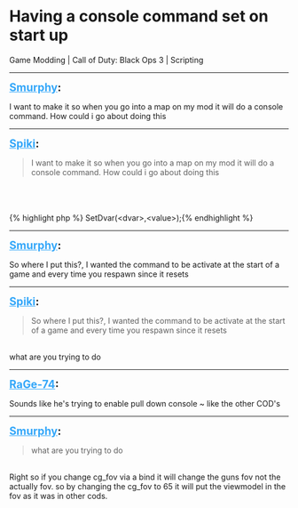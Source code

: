 # Having a console command set on start up
Game Modding | Call of Duty: Black Ops 3 | Scripting

---
<strong style="font-size: 1.4em;"><span style="text-decoration: underline;text-decoration-color: #34a7f9;"><span style="color:#34a7f9;">Smurphy</span></span>:</strong>

<p>I want to make it so when you go into a map on my mod it will do a console command. How could i go about doing this</p>

---
<strong style="font-size: 1.4em;"><span style="text-decoration: underline;text-decoration-color: #34a7f9;"><span style="color:#34a7f9;">Spiki</span></span>:</strong>

<p><blockquote>I want to make it so when you go into a map on my mod it will do a console command. How could i go about doing this<br /></blockquote><br /><br /><br />{% highlight php %}
SetDvar(&lt;dvar&gt;,&lt;value&gt;);{% endhighlight %}
</p>

---
<strong style="font-size: 1.4em;"><span style="text-decoration: underline;text-decoration-color: #34a7f9;"><span style="color:#34a7f9;">Smurphy</span></span>:</strong>

<p>So where I put this?, I wanted the command to be activate at the start of a game and every time you respawn since it resets</p>

---
<strong style="font-size: 1.4em;"><span style="text-decoration: underline;text-decoration-color: #34a7f9;"><span style="color:#34a7f9;">Spiki</span></span>:</strong>

<p><blockquote>So where I put this?, I wanted the command to be activate at the start of a game and every time you respawn since it resets<br /></blockquote><br />what are you trying to do</p>

---
<strong style="font-size: 1.4em;"><span style="text-decoration: underline;text-decoration-color: #34a7f9;"><span style="color:#34a7f9;">RaGe-74</span></span>:</strong>

<p>Sounds like he&#39;s trying to enable pull down console ~  like the other COD&#39;s</p>

---
<strong style="font-size: 1.4em;"><span style="text-decoration: underline;text-decoration-color: #34a7f9;"><span style="color:#34a7f9;">Smurphy</span></span>:</strong>

<p><blockquote>what are you trying to do<br /></blockquote><br />Right so if you change cg_fov via a bind it will change the guns fov not the actually fov. so by changing the cg_fov to 65 it will put the viewmodel in the fov as it was in other cods.</p>
